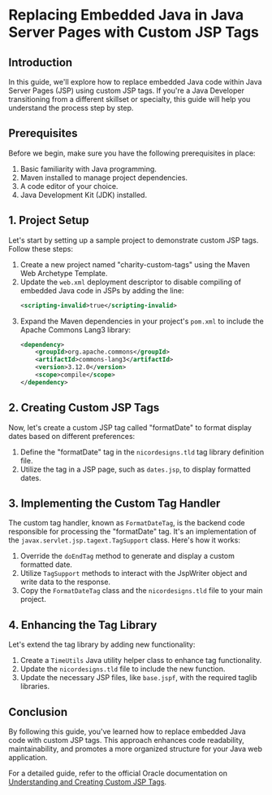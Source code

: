 # Replacing Embedded Java in Java Server Pages with Custom JSP Tags

## Introduction

In this guide, we'll explore how to replace embedded Java code within Java Server Pages (JSP) using custom JSP tags. If you're a Java Developer transitioning from a different skillset or specialty, this guide will help you understand the process step by step.

## Prerequisites

Before we begin, make sure you have the following prerequisites in place:

1. Basic familiarity with Java programming.
2. Maven installed to manage project dependencies.
3. A code editor of your choice.
4. Java Development Kit (JDK) installed.

## 1. Project Setup

Let's start by setting up a sample project to demonstrate custom JSP tags. Follow these steps:

1. Create a new project named "charity-custom-tags" using the Maven Web Archetype Template.
2. Update the `web.xml` deployment descriptor to disable compiling of embedded Java code in JSPs by adding the line:
   ```xml
   <scripting-invalid>true</scripting-invalid>
   ```
3. Expand the Maven dependencies in your project's `pom.xml` to include the Apache Commons Lang3 library:
   ```xml
   <dependency>
       <groupId>org.apache.commons</groupId>
       <artifactId>commons-lang3</artifactId>
       <version>3.12.0</version>
       <scope>compile</scope>
   </dependency>
   ```

## 2. Creating Custom JSP Tags

Now, let's create a custom JSP tag called "formatDate" to format display dates based on different preferences:

1. Define the "formatDate" tag in the `nicordesigns.tld` tag library definition file.
2. Utilize the tag in a JSP page, such as `dates.jsp`, to display formatted dates.

## 3. Implementing the Custom Tag Handler

The custom tag handler, known as `FormatDateTag`, is the backend code responsible for processing the "formatDate" tag. It's an implementation of the `javax.servlet.jsp.tagext.TagSupport` class. Here's how it works:

1. Override the `doEndTag` method to generate and display a custom formatted date.
2. Utilize `TagSupport` methods to interact with the JspWriter object and write data to the response.
3. Copy the `FormatDateTag` class and the `nicordesigns.tld` file to your main project.

## 4. Enhancing the Tag Library

Let's extend the tag library by adding new functionality:

1. Create a `TimeUtils` Java utility helper class to enhance tag functionality.
2. Update the `nicordesigns.tld` file to include the new function.
3. Update the necessary JSP files, like `base.jspf`, with the required taglib libraries.


## Conclusion

By following this guide, you've learned how to replace embedded Java code with custom JSP tags. This approach enhances code readability, maintainability, and promotes a more organized structure for your Java web application.

For a detailed guide, refer to the official Oracle documentation on [Understanding and Creating Custom JSP Tags](https://docs.oracle.com/cd/E60665_01/as111170/TAGLB/quickstart.htm#TAGLB118).

